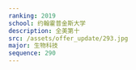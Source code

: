 ```yaml
---
ranking: 2019
school: 约翰霍普金斯大学
description: 全美第十
src: /assets/offer_update/293.jpg
major: 生物科技
sequence: 290
---
```

